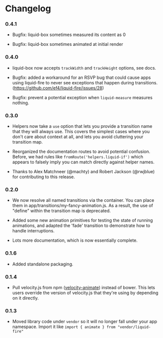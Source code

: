 # Changelog

### 0.4.1

- Bugfix: liquid-box sometimes measured its content as 0

- Bugfix: liquid-box sometimes animated at initial render

### 0.4.0

- liquid-box now accepts `trackWidth` and `trackHeight` options, see docs.

- Bugfix: added a workaround for an RSVP bug that could cause apps
  using liquid-fire to never see exceptions that happen during
  transitions. (https://github.com/ef4/liquid-fire/issues/28)

- Bugfix: prevent a potential exception when `liquid-measure` measures
  nothing.

### 0.3.0

- Helpers now take a `use` option that lets you provide a transition
  name that they will always use. This covers the simplest cases where
  you don't care about context at all, and lets you avoid cluttering
  your transition map.

- Reorganized the documentation routes to avoid potential
  confusion. Before, we had rules like
  `fromRoute('helpers.liquid-if')` which appears to falsely imply you
  can match directly against helper names.

- Thanks to Alex Matchneer (@machty) and Robert Jackson (@rwjblue) for
  contributing to this release.

### 0.2.0

- We now resolve all named transitions via the container. You can
  place them in app/transitions/my-fancy-animation.js. As a result,
  the use of "define" within the transition map is deprecated.

- Added some new animation primitives for testing the state of running
  animations, and adapted the 'fade' transition to demonstrate how to
  handle interruptions.

- Lots more documentation, which is now essentially complete.

### 0.1.6

- Added standalone packaging.

### 0.1.4

- Pull velocity.js from npm
  ([velocity-animate](https://www.npmjs.org/package/velocity-animate))
  instead of bower. This lets users override the version of
  velocity.js that they're using by depending on it directly.

### 0.1.3

- Moved library code under `vendor` so it will no longer fall under
  your app namespace. Import it like `import { animate } from
  "vendor/liquid-fire"`
